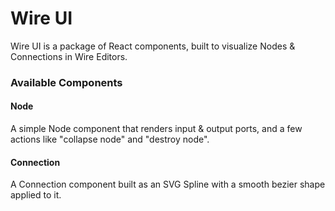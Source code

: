 # Wire UI

Wire UI is a package of React components, built to visualize Nodes & Connections in Wire Editors.

### Available Components

#### Node

A simple Node component that renders input & output ports, and a few actions like "collapse node" and "destroy node".

#### Connection

A Connection component built as an SVG Spline with a smooth bezier shape applied to it.
